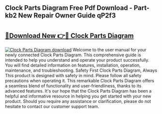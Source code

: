 ## Clock Parts Diagram Free Pdf Download - Part-kb2 New Repair Owner Guide qP2f3

# <h2><a href="http://dfrdzt.blite.top/?on=Clock+Parts+Diagram">🔗Download New 👉🔴 Clock Parts Diagram</a></h2>

[![Clock Parts Diagram download](https://i.imgur.com/lujVjoI.png)](http://dfrdzt.blite.top/?on=Clock+Parts+Diagram)
Welcome to the user manual for your newly connected Clock Parts Diagram. This comprehensive guide is intended to help you understand and operate your product successfully. You will find detailed information on features, installation, operation, maintenance, and troubleshooting. Safety First Clock Parts Diagram, Always This product is designed with safety in mind. Please follow all safety precautions when operating it. This remarkable Clock Parts Diagram offers a seamless blend of functionality and user-friendliness, thanks to its advanced features. It's our hope that the Clock Parts Diagram has been a helpful and informative resource in helping you get started with your new product. Should you require any assistance or clarification, please do not hesitate to contact our customer support team.

